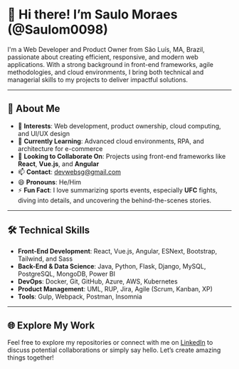 # 👋 Hi there! I’m Saulo Moraes (@Saulom0098)

I'm a Web Developer and Product Owner from São Luís, MA, Brazil, passionate about creating efficient, responsive, and modern web applications. With a strong background in front-end frameworks, agile methodologies, and cloud environments, I bring both technical and managerial skills to my projects to deliver impactful solutions.

---

## 🚀 About Me

- 👀 **Interests**: Web development, product ownership, cloud computing, and UI/UX design
- 🌱 **Currently Learning**: Advanced cloud environments, RPA, and architecture for e-commerce
- 💼 **Looking to Collaborate On**: Projects using front-end frameworks like **React**, **Vue.js**, and **Angular** 
- 📫 **Contact**: [devwebsg@gmail.com](mailto:devwebsg@gmail.com)  
- 😄 **Pronouns**: He/Him
- ⚡ **Fun Fact**: I love summarizing sports events, especially **UFC** fights, diving into details, and uncovering the behind-the-scenes stories.

---

## 🛠️ Technical Skills

- **Front-End Development**: React, Vue.js, Angular, ESNext, Bootstrap, Tailwind, and Sass
- **Back-End & Data Science**: Java, Python, Flask, Django, MySQL, PostgreSQL, MongoDB, Power BI
- **DevOps**: Docker, Git, GitHub, Azure, AWS, Kubernetes
- **Product Management**: UML, RUP, Jira, Agile (Scrum, Kanban, XP)
- **Tools**: Gulp, Webpack, Postman, Insomnia

---

## 🌐 Explore My Work

Feel free to explore my repositories or connect with me on [LinkedIn](https://linkedin.com/in/saulomoraes) to discuss potential collaborations or simply say hello. Let’s create amazing things together!

